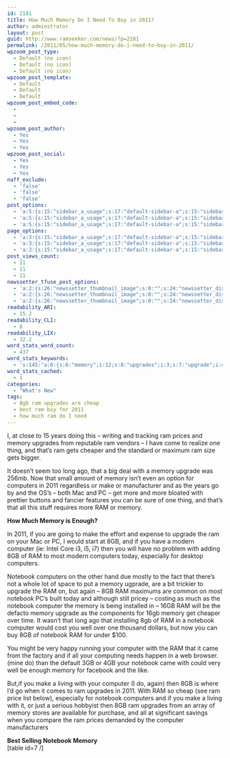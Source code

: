 ```yaml
---
id: 2181
title: How Much Memory Do I Need To Buy in 2011?
author: adminstrator
layout: post
guid: http://www.ramseeker.com/news/?p=2181
permalink: /2011/05/how-much-memory-do-i-need-to-buy-in-2011/
wpzoom_post_type:
  - Default (no icon)
  - Default (no icon)
  - Default (no icon)
wpzoom_post_template:
  - Default
  - Default
  - Default
wpzoom_post_embed_code:
  - 
  - 
  - 
wpzoom_post_author:
  - Yes
  - Yes
  - Yes
wpzoom_post_social:
  - Yes
  - Yes
  - Yes
naff_exclude:
  - 'false'
  - 'false'
  - 'false'
post_options:
  - 'a:5:{s:15:"sidebar_a_usage";s:17:"default-sidebar-a";s:15:"sidebar_b_usage";s:17:"default-sidebar-b";s:9:"hwa_usage";s:17:"default-headerbar";s:8:"ad_above";s:0:"";s:8:"ad_below";s:0:"";}'
  - 'a:5:{s:15:"sidebar_a_usage";s:17:"default-sidebar-a";s:15:"sidebar_b_usage";s:17:"default-sidebar-b";s:9:"hwa_usage";s:17:"default-headerbar";s:8:"ad_above";s:0:"";s:8:"ad_below";s:0:"";}'
  - 'a:5:{s:15:"sidebar_a_usage";s:17:"default-sidebar-a";s:15:"sidebar_b_usage";s:17:"default-sidebar-b";s:9:"hwa_usage";s:17:"default-headerbar";s:8:"ad_above";s:0:"";s:8:"ad_below";s:0:"";}'
page_options:
  - 'a:3:{s:15:"sidebar_a_usage";s:17:"default-sidebar-a";s:15:"sidebar_b_usage";s:17:"default-sidebar-b";s:9:"hwa_usage";s:17:"default-headerbar";}'
  - 'a:3:{s:15:"sidebar_a_usage";s:17:"default-sidebar-a";s:15:"sidebar_b_usage";s:17:"default-sidebar-b";s:9:"hwa_usage";s:17:"default-headerbar";}'
  - 'a:3:{s:15:"sidebar_a_usage";s:17:"default-sidebar-a";s:15:"sidebar_b_usage";s:17:"default-sidebar-b";s:9:"hwa_usage";s:17:"default-headerbar";}'
post_views_count:
  - 11
  - 11
  - 11
newssetter_tfuse_post_options:
  - 'a:2:{s:26:"newssetter_thumbnail_image";s:0:"";s:24:"newssetter_disable_image";s:4:"true";}'
  - 'a:2:{s:26:"newssetter_thumbnail_image";s:0:"";s:24:"newssetter_disable_image";s:4:"true";}'
  - 'a:2:{s:26:"newssetter_thumbnail_image";s:0:"";s:24:"newssetter_disable_image";s:4:"true";}'
readability_ARI:
  - 15.2
readability_CLI:
  - 8
readability_LIX:
  - 32.2
word_stats_word_count:
  - 437
word_stats_keywords:
  - 's:145:"a:8:{s:6:"memory";i:12;s:8:"upgrades";i:3;s:7:"upgrade";i:4;s:9:"computers";i:5;i:2011;i:3;s:4:"make";i:4;s:8:"computer";i:6;s:8:"notebook";i:8;}";'
word_stats_cached:
  - 1
categories:
  - "What's New"
tags:
  - 8gb ram upgrades are cheap
  - best ram buy for 2011
  - how much ram do I need
---
```

<div style="float: right; margin-right: 5px;">
</div>

<div style="float: right; margin-right: 5px;">
</div>

<div style="float: right; margin-right: 5px;">
</div>

I, at close to 15 years doing this &#8211; writing and tracking ram prices and memory upgrades from reputable ram vendors &#8211; I have come to realize one thing, and that&#8217;s ram gets cheaper and the standard or maximum ram size gets bigger. 

It doesn&#8217;t seem too long ago, that a big deal with a memory upgrade was 256mb. Now that small amount of memory isn&#8217;t even an option for computers in 2011 regardless or make or manufacturer and as the years go by and the OS&#8217;s &#8211; both Mac and PC &#8211; get more and more bloated with prettier buttons and fancier features you can be sure of one thing, and that&#8217;s that all this stuff requires more RAM or memory. 

**How Much Memory is Enough?**

In 2011, if you are going to make the effort and expense to upgrade the ram on your Mac or PC, I would start at 8GB, and if you have a modern computer (ie: Intel Core i3, i5, i7) then you will have no problem with adding 8GB of RAM to most modern computers today, especially for desktop computers. 

Notebook computers on the other hand due mostly to the fact that there&#8217;s not a whole lot of space to put a memory ugprade, are a bit trickier to upgrade the RAM on, but again &#8211; 8GB RAM maximums are common on most notebook PC&#8217;s built today and although still pricey &#8211; costing as much as the notebook computer the memory is being installed in &#8211; 16GB RAM will be the defacto memory upgrade as the components for 16gb memory get cheaper over time. It wasn&#8217;t that long ago that installing 8gb of RAM in a notebook computer would cost you well over one thousand dollars, but now you can buy 8GB of notebook RAM for under $100. 

You might be very happy running your computer with the RAM that it came from the factory and if all your computing needs happen in a web browser. (mine do) than the default 3GB or 4GB your notebook came with could very well be enough memory for facebook and the like. 

But,if you make a living with your computer (I do, again) then 8GB is where I&#8217;d go when it comes to ram upgrades in 2011. With RAM so cheap (see ram price list below), especially for notebook computers and if you make a living with it, or just a serious hobbyist then 8GB ram upgrades from an array of memory stores are available for purchase, and all at significant savings when you compare the ram prices demanded by the computer manufacturers 

**Best Selling Notebook Memory**  
[table id=7 /]